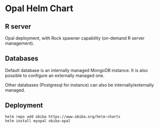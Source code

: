 # Opal Helm Chart

## R server

Opal deployment, with Rock spawner capability (on-demand R server management).

## Databases

Default database is an internally managed MongoDB instance. It is also possible to configure an externally managed one.

Other databases (Postgresql for instance) can also be internally/externally managed.

## Deployment

```
helm repo add obiba https://www.obiba.org/helm-charts
helm install myopal obiba-opal
```